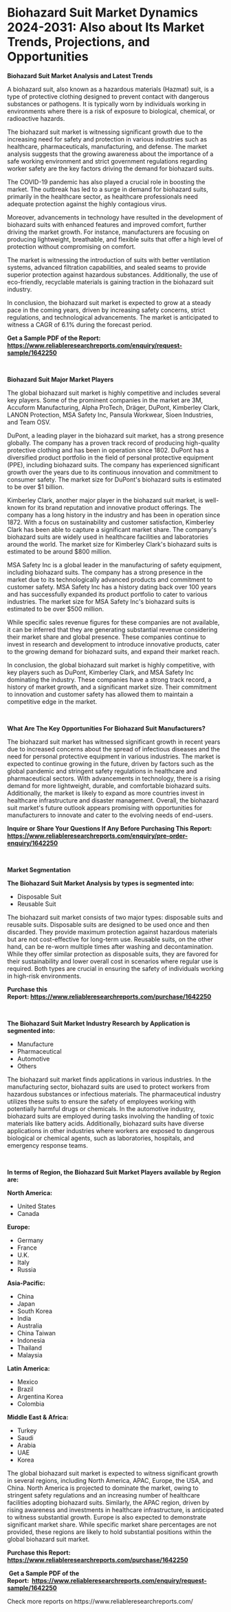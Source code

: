 <p><h1>Biohazard Suit Market Dynamics 2024-2031: Also about Its Market Trends, Projections, and Opportunities</h1></p><p><strong>Biohazard Suit Market Analysis and Latest Trends</strong></p>
<p><p>A biohazard suit, also known as a hazardous materials (Hazmat) suit, is a type of protective clothing designed to prevent contact with dangerous substances or pathogens. It is typically worn by individuals working in environments where there is a risk of exposure to biological, chemical, or radioactive hazards.</p><p>The biohazard suit market is witnessing significant growth due to the increasing need for safety and protection in various industries such as healthcare, pharmaceuticals, manufacturing, and defense. The market analysis suggests that the growing awareness about the importance of a safe working environment and strict government regulations regarding worker safety are the key factors driving the demand for biohazard suits.</p><p>The COVID-19 pandemic has also played a crucial role in boosting the market. The outbreak has led to a surge in demand for biohazard suits, primarily in the healthcare sector, as healthcare professionals need adequate protection against the highly contagious virus.</p><p>Moreover, advancements in technology have resulted in the development of biohazard suits with enhanced features and improved comfort, further driving the market growth. For instance, manufacturers are focusing on producing lightweight, breathable, and flexible suits that offer a high level of protection without compromising on comfort.</p><p>The market is witnessing the introduction of suits with better ventilation systems, advanced filtration capabilities, and sealed seams to provide superior protection against hazardous substances. Additionally, the use of eco-friendly, recyclable materials is gaining traction in the biohazard suit industry.</p><p>In conclusion, the biohazard suit market is expected to grow at a steady pace in the coming years, driven by increasing safety concerns, strict regulations, and technological advancements. The market is anticipated to witness a CAGR of 6.1% during the forecast period.</p></p>
<p><strong>Get a Sample PDF of the Report:&nbsp; <a href="https://www.reliableresearchreports.com/enquiry/request-sample/1642250">https://www.reliableresearchreports.com/enquiry/request-sample/1642250</a></strong></p>
<p>&nbsp;</p>
<p><strong>Biohazard Suit Major Market Players</strong></p>
<p><p>The global biohazard suit market is highly competitive and includes several key players. Some of the prominent companies in the market are 3M, Accuform Manufacturing, Alpha ProTech, Dräger, DuPont, Kimberley Clark, LANON Protection, MSA Safety Inc, Pansula Workwear, Sioen Industries, and Team OSV.</p><p>DuPont, a leading player in the biohazard suit market, has a strong presence globally. The company has a proven track record of producing high-quality protective clothing and has been in operation since 1802. DuPont has a diversified product portfolio in the field of personal protective equipment (PPE), including biohazard suits. The company has experienced significant growth over the years due to its continuous innovation and commitment to consumer safety. The market size for DuPont's biohazard suits is estimated to be over $1 billion.</p><p>Kimberley Clark, another major player in the biohazard suit market, is well-known for its brand reputation and innovative product offerings. The company has a long history in the industry and has been in operation since 1872. With a focus on sustainability and customer satisfaction, Kimberley Clark has been able to capture a significant market share. The company's biohazard suits are widely used in healthcare facilities and laboratories around the world. The market size for Kimberley Clark's biohazard suits is estimated to be around $800 million.</p><p>MSA Safety Inc is a global leader in the manufacturing of safety equipment, including biohazard suits. The company has a strong presence in the market due to its technologically advanced products and commitment to customer safety. MSA Safety Inc has a history dating back over 100 years and has successfully expanded its product portfolio to cater to various industries. The market size for MSA Safety Inc's biohazard suits is estimated to be over $500 million.</p><p>While specific sales revenue figures for these companies are not available, it can be inferred that they are generating substantial revenue considering their market share and global presence. These companies continue to invest in research and development to introduce innovative products, cater to the growing demand for biohazard suits, and expand their market reach.</p><p>In conclusion, the global biohazard suit market is highly competitive, with key players such as DuPont, Kimberley Clark, and MSA Safety Inc dominating the industry. These companies have a strong track record, a history of market growth, and a significant market size. Their commitment to innovation and customer safety has allowed them to maintain a competitive edge in the market.</p></p>
<p>&nbsp;</p>
<p><strong>What Are The Key Opportunities For Biohazard Suit Manufacturers?</strong></p>
<p><p>The biohazard suit market has witnessed significant growth in recent years due to increased concerns about the spread of infectious diseases and the need for personal protective equipment in various industries. The market is expected to continue growing in the future, driven by factors such as the global pandemic and stringent safety regulations in healthcare and pharmaceutical sectors. With advancements in technology, there is a rising demand for more lightweight, durable, and comfortable biohazard suits. Additionally, the market is likely to expand as more countries invest in healthcare infrastructure and disaster management. Overall, the biohazard suit market's future outlook appears promising with opportunities for manufacturers to innovate and cater to the evolving needs of end-users.</p></p>
<p><strong>Inquire or Share Your Questions If Any Before Purchasing This Report: <a href="https://www.reliableresearchreports.com/enquiry/pre-order-enquiry/1642250">https://www.reliableresearchreports.com/enquiry/pre-order-enquiry/1642250</a></strong></p>
<p>&nbsp;</p>
<p><strong>Market Segmentation</strong></p>
<p><strong>The Biohazard Suit Market Analysis by types is segmented into:</strong></p>
<p><ul><li>Disposable Suit</li><li>Reusable Suit</li></ul></p>
<p><p>The biohazard suit market consists of two major types: disposable suits and reusable suits. Disposable suits are designed to be used once and then discarded. They provide maximum protection against hazardous materials but are not cost-effective for long-term use. Reusable suits, on the other hand, can be re-worn multiple times after washing and decontamination. While they offer similar protection as disposable suits, they are favored for their sustainability and lower overall cost in scenarios where regular use is required. Both types are crucial in ensuring the safety of individuals working in high-risk environments.</p></p>
<p><strong>Purchase this Report:&nbsp;<a href="https://www.reliableresearchreports.com/purchase/1642250">https://www.reliableresearchreports.com/purchase/1642250</a></strong></p>
<p>&nbsp;</p>
<p><strong>The Biohazard Suit Market Industry Research by Application is segmented into:</strong></p>
<p><ul><li>Manufacture</li><li>Pharmaceutical</li><li>Automotive</li><li>Others</li></ul></p>
<p><p>The biohazard suit market finds applications in various industries. In the manufacturing sector, biohazard suits are used to protect workers from hazardous substances or infectious materials. The pharmaceutical industry utilizes these suits to ensure the safety of employees working with potentially harmful drugs or chemicals. In the automotive industry, biohazard suits are employed during tasks involving the handling of toxic materials like battery acids. Additionally, biohazard suits have diverse applications in other industries where workers are exposed to dangerous biological or chemical agents, such as laboratories, hospitals, and emergency response teams.</p></p>
<p>&nbsp;</p>
<p><strong>In terms of Region, the Biohazard Suit Market Players available by Region are:</strong></p>
<p>
    <p> <strong> North America: </strong>
        <ul>
            <li>United States</li>
            <li>Canada</li>
        </ul>
        </p> 
    <p> <strong> Europe: </strong>
        <ul>
            <li>Germany</li>
            <li>France</li>
            <li>U.K.</li>
            <li>Italy</li>
            <li>Russia</li>
        </ul>
        </p> 
    <p> <strong> Asia-Pacific: </strong>
        <ul>
            <li>China</li>
            <li>Japan</li>
            <li>South Korea</li>
            <li>India</li>
            <li>Australia</li>
            <li>China Taiwan</li>
            <li>Indonesia</li>
            <li>Thailand</li>
            <li>Malaysia</li>
        </ul>
        </p> 
    <p> <strong> Latin America: </strong>
        <ul>
            <li>Mexico</li>
            <li>Brazil</li>
            <li>Argentina Korea</li>
            <li>Colombia</li>
        </ul>
        </p> 
    <p> <strong> Middle East & Africa: </strong>
        <ul>
            <li>Turkey</li>
            <li>Saudi</li>
            <li>Arabia</li>
            <li>UAE</li>
            <li>Korea</li>
        </ul>
    </p>
    </p>
<p><p>The global biohazard suit market is expected to witness significant growth in several regions, including North America, APAC, Europe, the USA, and China. North America is projected to dominate the market, owing to stringent safety regulations and an increasing number of healthcare facilities adopting biohazard suits. Similarly, the APAC region, driven by rising awareness and investments in healthcare infrastructure, is anticipated to witness substantial growth. Europe is also expected to demonstrate significant market share. While specific market share percentages are not provided, these regions are likely to hold substantial positions within the global biohazard suit market.</p></p>
<p><strong>Purchase this Report: <a href="https://www.reliableresearchreports.com/purchase/1642250">https://www.reliableresearchreports.com/purchase/1642250</a></strong></p>
<p>&nbsp;<strong>Get a Sample PDF of the Report:&nbsp;&nbsp;<a href="https://www.reliableresearchreports.com/enquiry/request-sample/1642250">https://www.reliableresearchreports.com/enquiry/request-sample/1642250</a></strong></p>
<p><strong></strong></p>
<p>Check more reports on https://www.reliableresearchreports.com/</p>